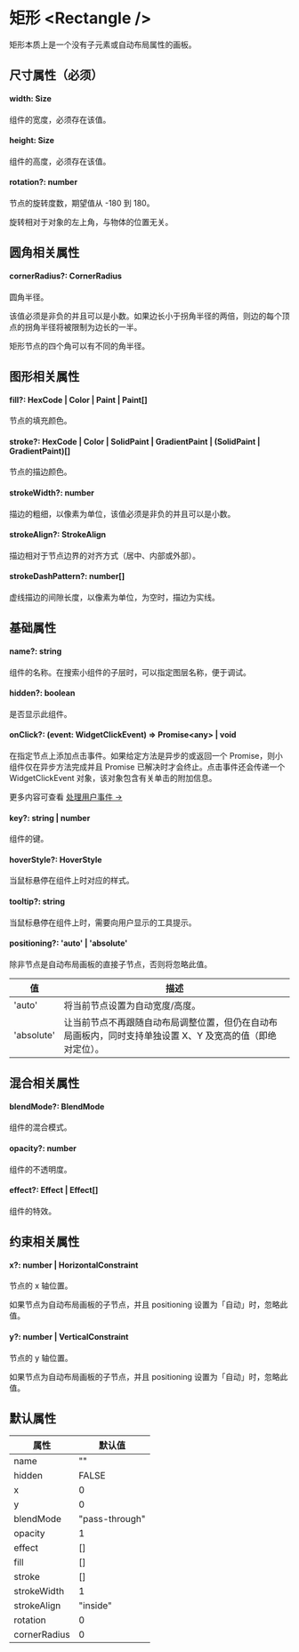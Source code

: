 # 矩形 \<Rectangle /\>

矩形本质上是一个没有子元素或自动布局属性的画板。

## 尺寸属性（必须）

#### width: Size

组件的宽度，必须存在该值。

#### height: Size

组件的高度，必须存在该值。

#### rotation?: number

节点的旋转度数，期望值从 -180 到 180。

旋转相对于对象的左上角，与物体的位置无关。

## 圆角相关属性

#### cornerRadius?: CornerRadius

圆角半径。

该值必须是非负的并且可以是小数。如果边长小于拐角半径的两倍，则边的每个顶点的拐角半径将被限制为边长的一半。

矩形节点的四个角可以有不同的角半径。

## **图形相关属性**

#### fill?: HexCode | Color | Paint | Paint[]

节点的填充颜色。

#### stroke?: HexCode | Color | SolidPaint | GradientPaint | (SolidPaint | GradientPaint)[]

节点的描边颜色。

#### strokeWidth?: number

描边的粗细，以像素为单位，该值必须是非负的并且可以是小数。

#### strokeAlign?: StrokeAlign

描边相对于节点边界的对齐方式（居中、内部或外部）。

#### strokeDashPattern?: number[]

虚线描边的间隙长度，以像素为单位，为空时，描边为实线。

## 基础属性

#### name?: string

组件的名称。在搜索小组件的子层时，可以指定图层名称，便于调试。

#### hidden?: boolean

是否显示此组件。

#### onClick?: (event: WidgetClickEvent) => Promise\<any\> | void

在指定节点上添加点击事件。如果给定方法是异步的或返回一个 Promise，则小组件仅在异步方法完成并且 Promise 已解决时才会终止。点击事件还会传递一个 WidgetClickEvent 对象，该对象包含有关单击的附加信息。

更多内容可查看 [处理用户事件 →](/developer-doc/widget/Guide/2.Development/5.Handling-User-Events)

#### key?: string | number

组件的键。

#### hoverStyle?: HoverStyle

当鼠标悬停在组件上时对应的样式。

#### tooltip?: string

当鼠标悬停在组件上时，需要向用户显示的工具提示。

#### positioning?: 'auto' | 'absolute'

除非节点是自动布局画板的直接子节点，否则将忽略此值。

| 值          | 描述                                                      |
| ---------- | ------------------------------------------------------- |
| 'auto'     | 将当前节点设置为自动宽度/高度。                                        |
| 'absolute' | 让当前节点不再跟随自动布局调整位置，但仍在自动布局画板内，同时支持单独设置 X、Y 及宽高的值（即绝对定位）。 |

## 混合相关属性

#### blendMode?: BlendMode

组件的混合模式。

#### opacity?: number

组件的不透明度。

#### effect?: Effect | Effect[]

组件的特效。

## 约束相关属性

#### x?: number | HorizontalConstraint

节点的 x 轴位置。

如果节点为自动布局画板的子节点，并且 positioning 设置为「自动」时，忽略此值。

#### y?: number | VerticalConstraint

节点的 y 轴位置。

如果节点为自动布局画板的子节点，并且 positioning 设置为「自动」时，忽略此值。

## 默认属性

| 属性         | 默认值          |
| ------------ | -------------- |
| name         | ""             |
| hidden       | FALSE          |
| x            | 0              |
| y            | 0              |
| blendMode    | "pass-through" |
| opacity      | 1              |
| effect       | []             |
| fill         | []             |
| stroke       | []             |
| strokeWidth  | 1              |
| strokeAlign  | "inside"       |
| rotation     | 0              |
| cornerRadius | 0              |
